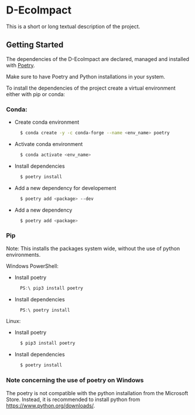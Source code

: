 # D-EcoImpact

This is a short or long textual description of the project.

## Getting Started

The dependencies of the D-EcoImpact are declared, managed and installed with [Poetry](https://python-poetry.org/). 

Make sure to have Poetry and Python installations in your system. 

To install the dependencies of the project create a virtual environment either with pip or conda:

	
### Conda:

- Create conda environment  
  ```sh
    $ conda create -y -c conda-forge --name <env_name> poetry
    ```
- Activate conda environment
  ```sh
    $ conda activate <env_name> 
    ```
- Install dependencies
  ```sh
    $ poetry install
    ```
- Add a new dependency for developement
  ```sh
    $ poetry add <package> --dev
    ```
- Add a new dependency 
  ```sh
    $ poetry add <package>
    ```
		

### Pip
Note: This installs the packages system wide, without the use of python environments.

Windows PowerShell:
- Install poetry
  ```powershell
    PS:\ pip3 install poetry
    ```
- Install dependencies
  ```powershell
    PS:\ poetry install
    ```

Linux:
- Install poetry
  ```sh
    $ pip3 install poetry
    ```
- Install dependencies
  ```sh
    $ poetry install
    ```
    
### Note concerning the use of poetry on Windows

The poetry is not compatible with the python installation from the Microsoft Store. Instead, it is recommended to install python from https://www.python.org/downloads/.